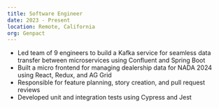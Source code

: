 ```yaml
---
title: Software Engineer
date: 2023 - Present
location: Remote, California
org: Genpact
---
```


- Led team of 9 engineers to build a Kafka service for seamless data transfer between microservices using Confluent and Spring Boot
- Built a micro frontend for managing dealership data for NADA 2024 using React, Redux, and AG Grid
- Responsible for feature planning, story creation, and pull request reviews
- Developed unit and integration tests using Cypress and Jest
